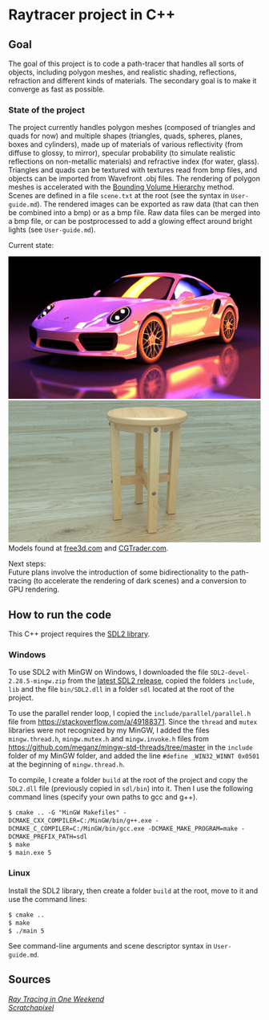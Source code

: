 # Raytracer project in C++

## Goal

The goal of this project is to code a path-tracer that handles all sorts of objects, including polygon meshes, and realistic shading, reflections, refraction and different kinds of materials. The secondary goal is to make it converge as fast as possible.

### State of the project

The project currently handles polygon meshes (composed of triangles and quads for now) and multiple shapes (triangles, quads, spheres, planes, boxes and cylinders), made up of materials of various reflectivity (from diffuse to glossy, to mirror), specular probability (to simulate realistic reflections on non-metallic materials) and refractive index (for water, glass). Triangles and quads can be textured with textures read from bmp files, and objects can be imported from Wavefront .obj files. The rendering of polygon meshes is accelerated with the [Bounding Volume Hierarchy](https://en.wikipedia.org/wiki/Bounding_volume_hierarchy) method. Scenes are defined in a file ```scene.txt``` at the root (see the syntax in ```User-guide.md```). The rendered images can be exported as raw data (that can then be combined into a bmp) or as a bmp file. Raw data files can be merged into a bmp file, or can be postprocessed to add a glowing effect around bright lights (see ```User-guide.md```).

Current state:

![Screen](pictures/Porsche_2016_neon_1000rpp.jpg) 
![Screen](pictures/stool_HD.jpg)
Models found at [free3d.com](https://free3d.com/fr/3d-model/wood-stool-303532.html) and [CGTrader.com](https://www.cgtrader.com/free-3d-models/car/sport-car/2016-porsche-911-turbo).  

Next steps:  
Future plans involve the introduction of some bidirectionality to the path-tracing (to accelerate the rendering of dark scenes) and a conversion to GPU rendering.


## How to run the code

This C++ project requires the [SDL2 library](https://www.libsdl.org/). 

### Windows
To use SDL2 with MinGW on Windows, I downloaded the file ```SDL2-devel-2.28.5-mingw.zip``` from the [latest SDL2 release](https://github.com/libsdl-org/SDL/releases/tag/release-2.28.5), copied the folders ```include```, ```lib``` and the file ```bin/SDL2.dll``` in a folder ```sdl``` located at the root of the project.

To use the parallel render loop, I copied the ```include/parallel/parallel.h``` file from https://stackoverflow.com/a/49188371. Since the ```thread``` and ```mutex``` libraries were not recognized by my MinGW, I added the files ```mingw.thread.h```, ```mingw.mutex.h``` and ```mingw.invoke.h``` files from https://github.com/meganz/mingw-std-threads/tree/master in the ```include``` folder of my MinGW folder, and added the line ```#define _WIN32_WINNT 0x0501``` at the beginning of ```mingw.thread.h```.

To compile, I create a folder ```build``` at the root of the project and copy the ```SDL2.dll``` file (previously copied in ```sdl/bin```) into it. Then I use the following command lines (specify your own paths to gcc and g++). 
```
$ cmake .. -G "MinGW Makefiles" -DCMAKE_CXX_COMPILER=C:/MinGW/bin/g++.exe -DCMAKE_C_COMPILER=C:/MinGW/bin/gcc.exe -DCMAKE_MAKE_PROGRAM=make -DCMAKE_PREFIX_PATH=sdl  
$ make  
$ main.exe 5
```

### Linux
 
Install the SDL2 library, then create a folder ```build``` at the root, move to it and use the command lines:  
``````
$ cmake ..
$ make
$ ./main 5
``````

See command-line arguments and scene descriptor syntax in ``User-guide.md``.  

## Sources

[_Ray Tracing in One Weekend_](https://raytracing.github.io/books/RayTracingInOneWeekend.html)  
[_Scratchapixel_](https://www.scratchapixel.com)